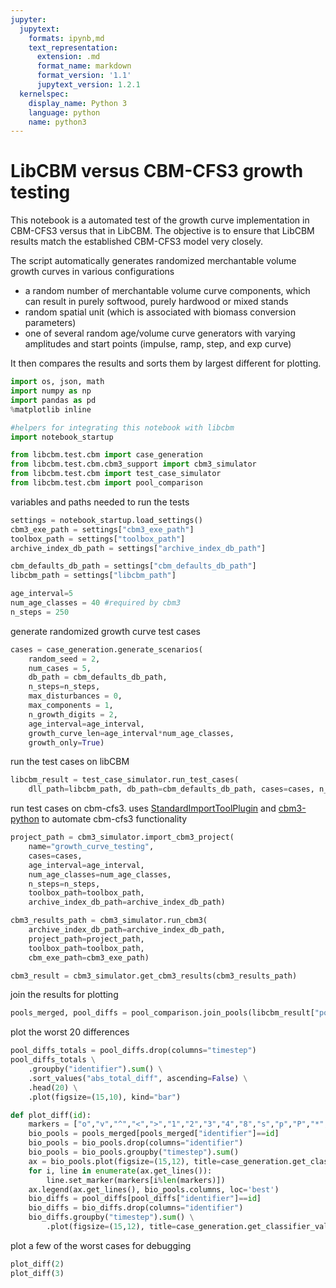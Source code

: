 ```yaml
---
jupyter:
  jupytext:
    formats: ipynb,md
    text_representation:
      extension: .md
      format_name: markdown
      format_version: '1.1'
      jupytext_version: 1.2.1
  kernelspec:
    display_name: Python 3
    language: python
    name: python3
---
```


# LibCBM versus CBM-CFS3 growth testing #
This notebook is a automated test of the growth curve implementation in CBM-CFS3 versus that in LibCBM.  The objective is to ensure that LibCBM results match the established CBM-CFS3 model very closely. 

The script automatically generates randomized merchantable volume growth curves in various configurations
 * a random number of merchantable volume curve components, which can result in purely softwood, purely hardwood or mixed stands
 * random spatial unit (which is associated with biomass conversion parameters)
 * one of several random age/volume curve generators with varying amplitudes and start points (impulse, ramp, step, and exp curve)
 
It then compares the results and sorts them by largest different for plotting.

```python
import os, json, math
import numpy as np
import pandas as pd
%matplotlib inline
```

```python
#helpers for integrating this notebook with libcbm
import notebook_startup
```

```python
from libcbm.test.cbm import case_generation
from libcbm.test.cbm.cbm3_support import cbm3_simulator
from libcbm.test.cbm import test_case_simulator
from libcbm.test.cbm import pool_comparison
```


variables and paths needed to run the tests

```python
settings = notebook_startup.load_settings()
cbm3_exe_path = settings["cbm3_exe_path"]
toolbox_path = settings["toolbox_path"]
archive_index_db_path = settings["archive_index_db_path"]

cbm_defaults_db_path = settings["cbm_defaults_db_path"]
libcbm_path = settings["libcbm_path"]
```

```python
age_interval=5
num_age_classes = 40 #required by cbm3
n_steps = 250
```

generate randomized growth curve test cases

```python
cases = case_generation.generate_scenarios(
    random_seed = 2,
    num_cases = 5,
    db_path = cbm_defaults_db_path,
    n_steps=n_steps,
    max_disturbances = 0,
    max_components = 1,
    n_growth_digits = 2,
    age_interval=age_interval,
    growth_curve_len=age_interval*num_age_classes,
    growth_only=True)

```

run the test cases on libCBM

```python
libcbm_result = test_case_simulator.run_test_cases(
    dll_path=libcbm_path, db_path=cbm_defaults_db_path, cases=cases, n_steps=n_steps)
```

run test cases on cbm-cfs3. uses [StandardImportToolPlugin](https://github.com/cat-cfs/StandardImportToolPlugin) and [cbm3-python](https://github.com/cat-cfs/cbm3_python) to automate cbm-cfs3 functionality

```python
project_path = cbm3_simulator.import_cbm3_project(
    name="growth_curve_testing",
    cases=cases,
    age_interval=age_interval,
    num_age_classes=num_age_classes,
    n_steps=n_steps,
    toolbox_path=toolbox_path,
    archive_index_db_path=archive_index_db_path)

cbm3_results_path = cbm3_simulator.run_cbm3(
    archive_index_db_path=archive_index_db_path, 
    project_path=project_path,
    toolbox_path=toolbox_path,
    cbm_exe_path=cbm3_exe_path)

cbm3_result = cbm3_simulator.get_cbm3_results(cbm3_results_path)
```

join the results for plotting

```python
pools_merged, pool_diffs = pool_comparison.join_pools(libcbm_result["pools"], cbm3_result["pools"], "biomass")
```

plot the worst 20 differences

```python
pool_diffs_totals = pool_diffs.drop(columns="timestep")
pool_diffs_totals \
    .groupby("identifier").sum() \
    .sort_values("abs_total_diff", ascending=False) \
    .head(20) \
    .plot(figsize=(15,10), kind="bar")
```

```python
def plot_diff(id):
    markers = ["o","v","^","<",">","1","2","3","4","8","s","p","P","*","h","H","+","x","X","D","d"]
    bio_pools = pools_merged[pools_merged["identifier"]==id]
    bio_pools = bio_pools.drop(columns="identifier")
    bio_pools = bio_pools.groupby("timestep").sum()
    ax = bio_pools.plot(figsize=(15,12), title=case_generation.get_classifier_value_name(id))
    for i, line in enumerate(ax.get_lines()):
        line.set_marker(markers[i%len(markers)])
    ax.legend(ax.get_lines(), bio_pools.columns, loc='best')
    bio_diffs = pool_diffs[pool_diffs["identifier"]==id]
    bio_diffs = bio_diffs.drop(columns="identifier")
    bio_diffs.groupby("timestep").sum() \
        .plot(figsize=(15,12), title=case_generation.get_classifier_value_name(id))
```

plot a few of the worst cases for debugging

```python
plot_diff(2)
plot_diff(3)

```
